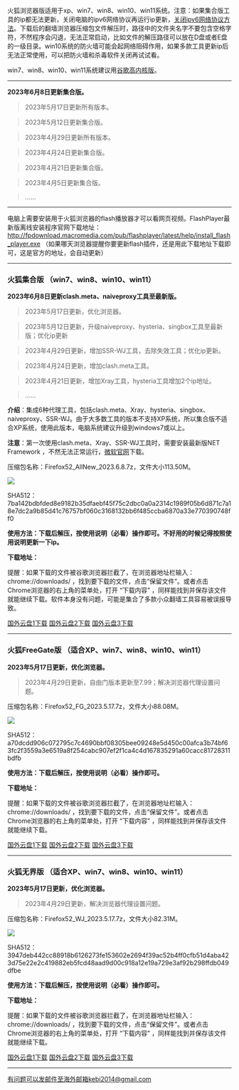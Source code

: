 火狐浏览器版适用于xp、win7、win8、win10、win11系统。注意：如果集合版工具的ip都无法更新，关闭电脑的ipv6网络协议再运行ip更新，[关闭ipv6网络协议方法](https://jingyan.baidu.com/article/e52e361590115d00c70c5132.html)。下载后的翻墙浏览器压缩包文件解压时，路径中的文件夹名字不要包含空格字符，不然程序会闪退，无法正常启动，比如文件的解压路径可以放在D盘或者E盘的一级目录。win10系统的防火墙可能会起网络阻碍作用，如果多款工具更新ip后无法正常使用，可以把防火墙和杀毒软件关闭再试试看。

win7、win8、win10、win11系统建议用[谷歌高内核版](https://github.com/Alvin9999/new-pac/wiki/%E9%AB%98%E5%86%85%E6%A0%B8%E7%89%88)。

***

**2023年6月8日更新集合版。**

> 2023年5月17日更新所有版本。

> 2023年5月12日更新集合版。

> 2023年4月29日更新所有版本。

> 2023年4月24日更新集合版。

> 2023年4月21日更新集合版。

> 2023年4月5日更新集合版。

> ......

***

电脑上需要安装用于火狐浏览器的flash播放器才可以看网页视频。FlashPlayer最新版离线安装程序官网下载地址：
http://fpdownload.macromedia.com/pub/flashplayer/latest/help/install_flash_player.exe （如果哪天浏览器提醒你要更新flash插件，还是用此下载地址下载即可，这是官方的地址，会自动更新）

***

### 火狐集合版 （win7、win8、win10、win11）

**2023年6月8日更新clash.meta、naiveproxy工具至最新版。**

> 2023年5月17日更新，优化浏览器。

> 2023年5月12日更新，升级naiveproxy、hysteria、singbox工具至最新版；优化ip更新

> 2023年4月29日更新，增加SSR-WJ工具，去除失效工具；优化ip更新。

> 2023年4月24日更新，增加clash.meta工具。

> 2023年4月21日更新，增加Xray工具，hysteria工具增加2个ip地址。

> ......

**介绍**：集成6种代理工具，包括clash.meta、Xray、hysteria、singbox、naiveproxy、SSR-WJ。由于大多数工具的版本不支持XP系统，所以集合版不适合XP系统，使用此版本，电脑系统建议升级到windows7或以上。

**注意**：第一次使用clash.meta、Xray、SSR-WJ工具时，需要安装最新版NET Framework ，不然无法正常运行，[微软官网](https://dotnet.microsoft.com/zh-cn/download/dotnet-framework/net48)下载。

压缩包名称：Firefox52_AllNew_2023.6.8.7z，文件大小113.50M。

![](https://fastly.jsdelivr.net/gh/Alvin9999/pac2/softimag/firefoxall0428.png)

SHA512：7ba142bdbfded8e9182b35dfaebf45f75c2dbc0a0a2314c1989f05b6d871c7a18e7dc2a9b85d41c76757bf060c3168132bb6f485ccba6870a33e770390748ff0

**使用方法：下载后解压，按使用说明（必看）操作即可。不好用的时候记得按照使用说明更新一下ip。**

**下载地址：**

提醒：如果下载的文件被谷歌浏览器拦截了，在浏览器地址栏输入：chrome://downloads/ ，找到要下载的文件，点击“保留文件”。或者点击Chrome浏览器的右上角的菜单处，打开 “下载内容” ，同样能找到并保存该文件就能继续下载。软件本身没有问题，可能是集合了多款小众翻墙工具容易被误报导致。

[国外云盘1下载](https://d2.freessr2.xyz/Firefox52_AllNew_2023.6.8.7z) 
[国外云盘2下载](https://d.ssrfree4.xyz/Firefox52_AllNew_2023.6.8.7z) 
[国外云盘3下载](https://free.zhujicn2.net/Firefox52_AllNew_2023.6.8.7z) 


***

### 火狐FreeGate版 （适合XP、win7、win8、win10、win11）

**2023年5月17日更新，优化浏览器。**

> 2023年4月29日更新，自由门版本更新至7.99；解决浏览器代理设置问题。

压缩包名称：Firefox52_FG_2023.5.17.7z，文件大小88.08M。

![](https://fastly.jsdelivr.net/gh/Alvin9999/pac2/softimag/firefox11282.PNG)

SHA512：a70dcdd906c072795c7c4690bbf08305bee09248e5d450c00afca3b74bf63fc2f3559a3e6519a8f254cabc907ef2f1ca4c4d167835291a60cacc81728311bdfb

**使用方法：下载后解压，按使用说明（必看）操作即可。**

**下载地址：**

提醒：如果下载的文件被谷歌浏览器拦截了，在浏览器地址栏输入：chrome://downloads/ ，找到要下载的文件，点击“保留文件”。或者点击Chrome浏览器的右上角的菜单处，打开 “下载内容” ，同样能找到并保存该文件就能继续下载。

[国外云盘1下载](https://d2.freessr2.xyz/Firefox52_FG_2023.5.17.7z) 
[国外云盘2下载](https://d.ssrfree4.xyz/Firefox52_FG_2023.5.17.7z) 
[国外云盘3下载](https://free.zhujicn2.net/Firefox52_FG_2023.5.17.7z) 


***

### 火狐无界版 （适合XP、win7、win8、win10、win11）

**2023年5月17日更新，优化浏览器。**

> 2023年4月29日更新，解决浏览器代理设置问题。

压缩包名称：Firefox52_WJ_2023.5.17.7z，文件大小82.31M。

![](https://fastly.jsdelivr.net/gh/Alvin9999/pac2/softimag/firefox11283.PNG)

SHA512：3947deb442cc88918b6126273fe153602e2694f39ac52b4ff0cfb51d4aba423d75e22e2c419882eb5fcd48aad9d00c918a12e19a729e3af92b298ffdb049dfbe

**使用方法：下载后解压，按使用说明（必看）操作即可。**

**下载地址：**

提醒：如果下载的文件被谷歌浏览器拦截了，在浏览器地址栏输入：chrome://downloads/ ，找到要下载的文件，点击“保留文件”。或者点击Chrome浏览器的右上角的菜单处，打开 “下载内容” ，同样能找到并保存该文件就能继续下载。

[国外云盘1下载](https://d2.freessr2.xyz/Firefox52_WJ_2023.5.17.7z) 
[国外云盘2下载](https://d.ssrfree4.xyz/Firefox52_WJ_2023.5.17.7z) 
[国外云盘3下载](https://free.zhujicn2.net/Firefox52_WJ_2023.5.17.7z) 

***

有问题可以发邮件至海外邮箱kebi2014@gmail.com